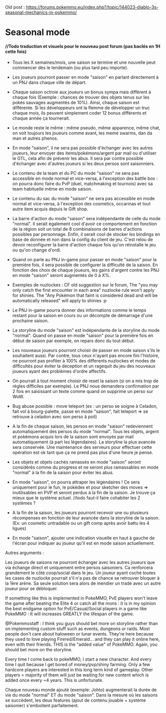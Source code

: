 Old post : https://forums.pokemmo.eu/index.php?/topic/144023-diablo-3s-seasonal-mechanics-in-pokemmo/

# Seasonal mode

#### //Todo traduction et visuels pour le nouveau post forum (pas baclés en 1H cette fois)

- Tous les X semaines/mois, une saison se termine et une nouvelle peut commencer dès le lendemain (ou plus tard peu importe).

- Les joueurs pourront passer en mode "saison" en parlant directement à un PNJ dans chaque ville de départ.

- Chaque saison octroie aux joueurs un bonus sympa mais différent à chaque fois (Exemple : chances de trouver des objets tenus sur les pokés sauvages augmentés de 10%). Ainsi, chaque saison est différente. Si les développeurs ont la flemme de développer un truc chaque mois, ils peuvent simplement coder 12 bonus différents et chaque année ça tournerait.

- Le monde reste le même : même pseudo, même apparence, même chat, on voit toujours les joueurs comme avant, les meme swarms, dan da man et autres phenos.

- En mode "saison", il ne sera pas possible d'échanger avec les autres joueurs, leur envoyer des items/pokémons/argent par mail ou d'utiliser le GTL, cela afin de prévenir les abus. Il sera par contre possible d'échanger avec d'autres joueurs si les deux persos sont saisonniers.

- Le contenu de la team et du PC du mode "saison" ne sera pas accessible en mode normal et vice-versa, à l'exception des battle box : on pourra donc faire du PvP (duel, matchmaking et tournois) avec sa team habituelle même en mode saison.

- Le contenu du sac du mode "saison" ne sera pas accessible en mode normal et vice-versa, à l'exception des cosmetics, occarinas et tout autre item acquis depuis le Gift shop.

- La barre d'action du mode "saison" sera indépendante de celle du mode "normal". Il serait également cool d'avoir ce comportement en fonction de la région soit un total de 8 combinaisons de barres d'actions possibles par personnage. Enfin, il serait cool de stocker les bindings en base de donnée et non dans la config du client de jeu. C'est relou de devoir reconfigurer la barre d'action chaque fois qu'on réinstalle le jeu ou qu'on change d'ordi.

- Quand on parle au PNJ in-game pour passer en mode "saison" pour la première fois, il sera possible de configurer la difficulté de la saison. En fonction des choix de chaque joueurs, les gains d'argent contre les PNJ en mode "saison" seront augmentés de 0 à X%.

- Exemples de nuzlockes : CF old suggestion sur le forum, The "you may only catch the first encounter in each area" nuzlocke rule won't apply for shinies. The "Any Pokémon that faint is considered dead and will be automatically released" will apply to shinies :p

- Le PNJ in-game pourra donner des informations comme le temps restant pour la saison en cours ou un décompte de démarrage d'une prochaine saison.

- La storyline du mode "saison" est indépendante de la storyline du mode "normal". Quand on passe en mode "saison" pour la première fois en début de saison par exemple, on repars donc du tout début.

- Les nouveaux joueurs pourront choisir de passer en mode saison s'ils le souhaitent aussi. Par contre, tous ceux n'ayant pas encore fini l'histoire, ne pourront pas profiter à 100% des differents nuzlockes et modes de difficultés pour éviter la déception et un ragequit du jeu des nouveaux joueurs ayant des problèmes d'ordre affectifs.
	
- On pourrait à tout moment choisir de reset la saison (si on a mis trop de règles difficiles par exemple). Le PNJ nous demandera confirmation par 2 fois en saisissant un texte comme quand on supprime un perso sur WoW.

- Bug abuse possible : move teleport (ex : un perso se soigne à Celadon, fait vol à bourg-palette, passe en mode "saison", fait teleport => se retrouve à celadon avec son perso à poil)

- A la fin de chaque saison, les persos en mode "saison" redeviennent automatiquement des persos du mode "normal". Tous les objets, argent et pokémons acquis lors de la saison sont envoyés par mail automatiquement (à part les légendaires). La storyline la plus avancée sera conservée. Une maintenance des serveurs pour effectuer cette opération est ok tant que ça ne prend pas plus d'une heure je pense.

- Les objets et objets cachés ramassés en mode "saison" seront considérés comme du progress et ne seront plus ramassables en mode "normal" à la fin de la saison pour éviter les abus.

- En mode "saison", on pourra attraper les légendaires ! Ce sera uniquement pour le fun, le pokédex et pour sketcher des moves => inutilisables en PVP et seront perdus à la fin de la saison. Je trouve ça mieux que le système actuel. //todo faut-il faire cohabiter les 2 systèmes ?

- A la fin de la saison, les joueurs pourront recevoir une ou plusieurs récompenses en fonction de leur avancée dans la storyline de la saison. (Ex: un cosmetic untradable ou un gift comp après avoir battu les 4 ligues)

- En mode "saison", ajouter une indication visuelle en haut à gauche de l'écran pour indiquer au joueur qu'il est en mode saison actuellement.

Autres arguments : 

Les joueurs de saisons ne pourront échanger avec les autres joueurs que via échange direct et uniquement entre persos saisoniers. Ca renforcera grandement le côté coop/social dans le jeu. Un joueur ayant coché toutes les cases de nuzlocke pourrait s'il n'a pas de chance se retrouver bloquer à la 1ère arène. Sa seule solution sera alors de mendier un trade avec un autre joueur pour se débloquer.

If something like this is implemented in PokeMMO, PvE players won't leave the game after beating the Elite 4 or catch all the mons : it is in my opinion the best endgame option for PvE/Casual/Social players in a game like PokeMMO : It will increases GREATLY the lifespan of the game.

@Pokemmostaff : I think you guys should bet more on storyline rather than on implementing custom stuff such as events, dungeons or raids. Most people don't care about haloween or lunar events. They're here because they used to love playing Firered/Emerald... and they can play it online here, even with their friends. THIS is the "added value" of PokeMMO. Again, you should bet more on the storyline.

Every time I come back to pokeMMO, I start a new character. And every time I quit because I get bored of money/pvp/shiny farming. Only a few hardcore players are interested in this long term kind of gameplay. Other players = majority of them will just be waiting for new content which is added once every ~4 years. This is unfortunate.

Chaque nouveau monde ajouté (exemple: Johto) augmenterait la durée de vie du mode "normal" ET du mode "saison". Dans la mesure où les saisons se succèdent, les deux features (ajout de contenu jouable + système saisonier) s'emboitent parfaitement.
